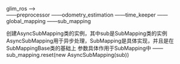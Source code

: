 
glim_ros  -->  
——preprocessor
——odometry_estimation
——time_keeper
——global_mapping
——sub_mapping

创建AsyncSubMapping类的实例，其中sub是SubMapping类的实例
AsyncSubMapping用于异步处理，SubMapping是具体实现，并且是在SubMappingBase类的基础上
参数具体作用于SubMapping中
——sub_mapping.reset(new AsyncSubMapping(sub))